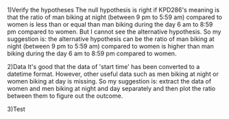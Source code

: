 1)Verify the hypotheses
  The null hypothesis is right if KPD286's meaning is that the ratio of man biking at night (between 9 pm to 5:59 am) compared to women is less than or equal than man biking during the day 6 am to 8:59 pm compared to women. But I cannot see the alternative hypothesis. 
  So my suggestion is: the alternative hypothesis can be the ratio of man biking at night (between 9 pm to 5:59 am) compared to women is higher than man biking during the day 6 am to 8:59 pm compared to women.
  
2)Data
  It's good that the data of 'start time' has been converted to a datetime format. However, other useful data such as men biking at night or women biking at day is missing.
  So my suggestion is: extract the data of women and men biking at night and day separately and then plot the ratio between them to figure out the outcome.
  
3)Test


